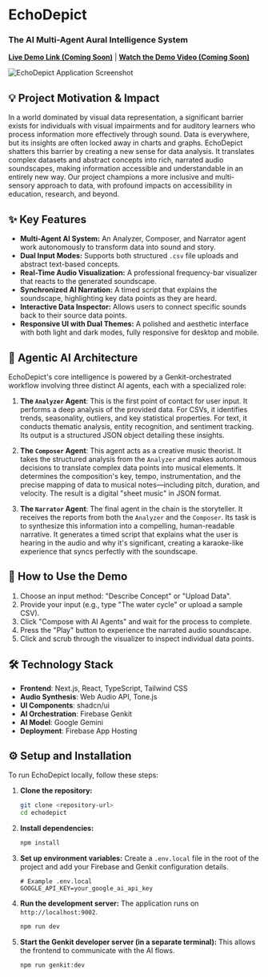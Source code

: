 # EchoDepict
### The AI Multi-Agent Aural Intelligence System

**[Live Demo Link (Coming Soon)]()** | **[Watch the Demo Video (Coming Soon)]()**

![EchoDepict Application Screenshot](URL_TO_YOUR_SCREENSHOT_HERE)

## 💡 Project Motivation & Impact
In a world dominated by visual data representation, a significant barrier exists for individuals with visual impairments and for auditory learners who process information more effectively through sound. Data is everywhere, but its insights are often locked away in charts and graphs. EchoDepict shatters this barrier by creating a new sense for data analysis. It translates complex datasets and abstract concepts into rich, narrated audio soundscapes, making information accessible and understandable in an entirely new way. Our project champions a more inclusive and multi-sensory approach to data, with profound impacts on accessibility in education, research, and beyond.

## ✨ Key Features
- **Multi-Agent AI System:** An Analyzer, Composer, and Narrator agent work autonomously to transform data into sound and story.
- **Dual Input Modes:** Supports both structured `.csv` file uploads and abstract text-based concepts.
- **Real-Time Audio Visualization:** A professional frequency-bar visualizer that reacts to the generated soundscape.
- **Synchronized AI Narration:** A timed script that explains the soundscape, highlighting key data points as they are heard.
- **Interactive Data Inspector:** Allows users to connect specific sounds back to their source data points.
- **Responsive UI with Dual Themes:** A polished and aesthetic interface with both light and dark modes, fully responsive for desktop and mobile.

## 🤖 Agentic AI Architecture
EchoDepict's core intelligence is powered by a Genkit-orchestrated workflow involving three distinct AI agents, each with a specialized role:

1.  **The `Analyzer` Agent**: This is the first point of contact for user input. It performs a deep analysis of the provided data. For CSVs, it identifies trends, seasonality, outliers, and key statistical properties. For text, it conducts thematic analysis, entity recognition, and sentiment tracking. Its output is a structured JSON object detailing these insights.

2.  **The `Composer` Agent**: This agent acts as a creative music theorist. It takes the structured analysis from the `Analyzer` and makes autonomous decisions to translate complex data points into musical elements. It determines the composition's key, tempo, instrumentation, and the precise mapping of data to musical notes—including pitch, duration, and velocity. The result is a digital "sheet music" in JSON format.

3.  **The `Narrator` Agent**: The final agent in the chain is the storyteller. It receives the reports from both the `Analyzer` and the `Composer`. Its task is to synthesize this information into a compelling, human-readable narrative. It generates a timed script that explains what the user is hearing in the audio and why it's significant, creating a karaoke-like experience that syncs perfectly with the soundscape.

## 🚀 How to Use the Demo
1.  Choose an input method: "Describe Concept" or "Upload Data".
2.  Provide your input (e.g., type "The water cycle" or upload a sample CSV).
3.  Click "Compose with AI Agents" and wait for the process to complete.
4.  Press the "Play" button to experience the narrated audio soundscape.
5.  Click and scrub through the visualizer to inspect individual data points.

## 🛠️ Technology Stack
-   **Frontend**: Next.js, React, TypeScript, Tailwind CSS
-   **Audio Synthesis**: Web Audio API, Tone.js
-   **UI Components**: shadcn/ui
-   **AI Orchestration**: Firebase Genkit
-   **AI Model**: Google Gemini
-   **Deployment**: Firebase App Hosting

## ⚙️ Setup and Installation
To run EchoDepict locally, follow these steps:

1.  **Clone the repository:**
    ```bash
    git clone <repository-url>
    cd echodepict
    ```

2.  **Install dependencies:**
    ```bash
    npm install
    ```

3.  **Set up environment variables:**
    Create a `.env.local` file in the root of the project and add your Firebase and Genkit configuration details.
    ```
    # Example .env.local
    GOOGLE_API_KEY=your_google_ai_api_key
    ```

4.  **Run the development server:**
    The application runs on `http://localhost:9002`.
    ```bash
    npm run dev
    ```

5.  **Start the Genkit developer server (in a separate terminal):**
    This allows the frontend to communicate with the AI flows.
    ```bash
    npm run genkit:dev
    ```
